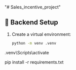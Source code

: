 "# Sales_incentive_project" 

## 🐍 Backend Setup

1. Create a virtual environment:
   ```bash
   python -m venv .venv

.venv\Scripts\activate

pip install -r requirements.txt
